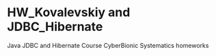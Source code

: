 # HW_Kovalevskiy and JDBC_Hibernate
Java JDBC and Hibernate Course CyberBionic Systematics homeworks 
